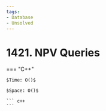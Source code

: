 ```yaml
---
tags:
- Database
- Unsolved
---
```



# 1421. NPV Queries

=== "C++"

    $Time: O()$

    $Space: O()$

    ``` c++
    ```